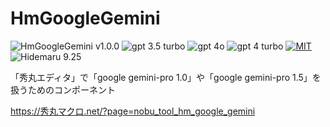 # HmGoogleGemini

![HmGoogleGemini v1.0.0](https://img.shields.io/badge/HmGoogleGemini-v1.0.0-6479ff.svg)
![gpt 3.5 turbo](https://img.shields.io/badge/gpt-3.5_turbo-6479ff.svg)
![gpt 4o](https://img.shields.io/badge/gpt-4o-6479ff.svg)
![gpt 4 turbo](https://img.shields.io/badge/gpt-4_turbo-6479ff.svg)
[![MIT](https://img.shields.io/badge/license-MIT-blue.svg?style=flat)](LICENSE)
![Hidemaru 9.25](https://img.shields.io/badge/Hidemaru-v9.25-6479ff.svg)

「秀丸エディタ」で「google gemini-pro 1.0」や「google gemini-pro 1.5」を扱うためのコンポーネント

https://秀丸マクロ.net/?page=nobu_tool_hm_google_gemini

